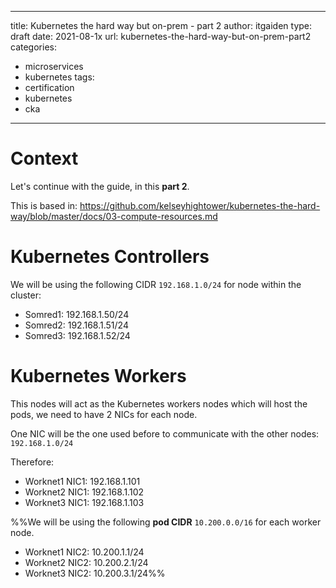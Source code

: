  ---
title: Kubernetes the hard way but on-prem - part 2
author: itgaiden
type: draft
date: 2021-08-1x
url: kubernetes-the-hard-way-but-on-prem-part2
categories:
  - microservices
  - kubernetes
tags:
  - certification
  - kubernetes
  - cka
---

# Context

Let's continue with the guide, in this **part 2**.

This is based in: https://github.com/kelseyhightower/kubernetes-the-hard-way/blob/master/docs/03-compute-resources.md



# Kubernetes Controllers

We will be using the following CIDR `192.168.1.0/24` for node within the cluster:

- Somred1: 192.168.1.50/24
- Somred2: 192.168.1.51/24
- Somred3: 192.168.1.52/24

# Kubernetes Workers

This nodes will act as the Kubernetes workers nodes which will host the pods, we need to have 2 NICs for each node.

One NIC will be the one used before to communicate with the other nodes: `192.168.1.0/24`

Therefore:

- Worknet1 NIC1: 192.168.1.101
- Worknet2 NIC1: 192.168.1.102
- Worknet3 NIC1: 192.168.1.103

%%We will be using the following **pod CIDR** `10.200.0.0/16` for each worker node.

- Worknet1 NIC2: 10.200.1.1/24
- Worknet2 NIC2: 10.200.2.1/24
- Worknet3 NIC2: 10.200.3.1/24%%









